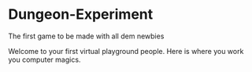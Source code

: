 # Dungeon-Experiment
The first game to be made with all dem newbies

Welcome to your first virtual playground people. Here is where you work you computer magics. 
